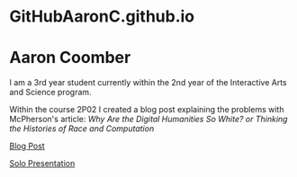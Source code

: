 # GitHubAaronC.github.io
# Aaron Coomber

I am a 3rd year student currently within the 2nd year of the Interactive Arts and Science program.  

Within the course 2P02 I created a blog post explaining the problems with McPherson's article: 
<i>Why Are the Digital Humanities So White? or Thinking the Histories of Race and Computation</i>

[Blog Post](publish_blog_post.md)

[Solo Presentation](reveal/index.html)
